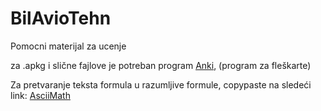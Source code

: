 # BilAvioTehn

Pomocni materijal za ucenje

za .apkg i slične fajlove je potreban program [Anki](https://apps.ankiweb.net/), (program za fleškarte)

Za pretvaranje teksta formula u razumljive formule, copypaste na sledeći link:
[AsciiMath](http://asciimath.org/)